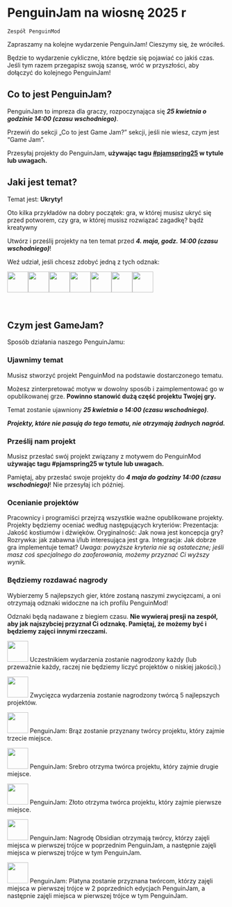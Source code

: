 # PenguinJam na wiosnę 2025 r

<!-- Try not to touch the ```host or ```collab sections, they are direct user links -->
<!-- You should translate ```warning sections though. -->
```host
Zespół PenguinMod
```


Zapraszamy na kolejne wydarzenie PenguinJam! Cieszymy się, że wróciłeś.

Będzie to wydarzenie cykliczne, które będzie się pojawiać co jakiś czas. Jeśli tym razem przegapisz swoją szansę, wróć w przyszłości, aby dołączyć do kolejnego PenguinJam!

## Co to jest PenguinJam?
PenguinJam to impreza dla graczy, rozpoczynająca się ***25 kwietnia o godzinie 14:00 (czasu wschodniego)***.

Przewiń do sekcji „Co to jest Game Jam?” sekcji, jeśli nie wiesz, czym jest “Game Jam”.

Przesyłaj projekty do PenguinJam, **używając tagu [#pjamspring25](/search?q=%pjamspring25) w tytule lub uwagach.**

## Jaki jest temat?
Temat jest: **Ukryty!**

Oto kilka przykładów na dobry początek: gra, w której musisz ukryć się przed potworem, czy gra, w której musisz rozwiązać zagadkę? bądź kreatywny

Utwórz i prześlij projekty na ten temat przed ***4. maja, godz. 14:00 (czasu wschodniego)***!

Weź udział, jeśli chcesz zdobyć jedną z tych odznak:
<div style="display:flex;flex-direction:row">
    <img src="https://penguinmod.com/badges/participant.png" width="48"></img>
    <img src="https://penguinmod.com/badges/eventwinner.png" width="48"></img>
    <img src="https://penguinmod.com/badges/penguinjambronze.png" width="48"></img>
    <img src="https://penguinmod.com/badges/penguinjamsilver.png" width="48"></img>
    <img src="https://penguinmod.com/badges/penguinjamgold.png" width="48"></img>
    <img src="https://penguinmod.com/badges/penguinjamobsidian.png" width="48"></img>
    <img src="https://penguinmod.com/badges/penguinjamplatinum.png" width="48"></img>
</div>
<br></br>

## Czym jest GameJam?
Sposób działania naszego PenguinJamu:

### Ujawnimy temat
Musisz stworzyć projekt PenguinMod na podstawie dostarczonego tematu.

Możesz zinterpretować motyw w dowolny sposób i zaimplementować go w opublikowanej grze. **Powinno stanowić dużą część projektu Twojej gry.**

Temat zostanie ujawniony ***25 kwietnia o 14:00 (czasu wschodniego)***.

***Projekty, które nie pasują do tego tematu, nie otrzymają żadnych nagród.***

### Prześlij nam projekt
Musisz przesłać swój projekt związany z motywem do PenguinMod **używając tagu #pjamspring25 w tytule lub uwagach.**

Pamiętaj, aby przesłać swoje projekty do ***4 maja do godziny 14:00 (czasu wschodniego)***! Nie przesyłaj ich później.

### Ocenianie projektów
Pracownicy i programiści przejrzą wszystkie ważne opublikowane projekty. Projekty będziemy oceniać według następujących kryteriów:
Prezentacja: Jakość kostiumów i dźwięków.
Oryginalność: Jak nowa jest koncepcja gry?
Rozrywka: jak zabawna i/lub interesująca jest gra.
Integracja: Jak dobrze gra implementuje temat?
*Uwaga: powyższe kryteria nie są ostateczne; jeśli masz coś specjalnego do zaoferowania, możemy przyznać Ci wyższy wynik.*

### Będziemy rozdawać nagrody
Wybierzemy 5 najlepszych gier, które zostaną naszymi zwycięzcami, a oni otrzymają odznaki widoczne na ich profilu PenguinMod!

Odznaki będą nadawane z biegiem czasu. **Nie wywieraj presji na zespół, aby jak najszybciej przyznał Ci odznakę. Pamiętaj, że możemy być i będziemy zajęci innymi rzeczami.**

<img src="https://penguinmod.com/badges/participant.png" width="48"></img>
Uczestnikiem wydarzenia zostanie nagrodzony każdy (lub przeważnie każdy, raczej nie będziemy liczyć projektów o niskiej jakości).)

<img src="https://penguinmod.com/badges/eventwinner.png" width="48"></img>
Zwycięzca wydarzenia zostanie nagrodzony twórcą 5 najlepszych projektów.

<img src="https://penguinmod.com/badges/penguinjambronze.png" width="48"></img>
PenguinJam: Brąz zostanie przyznany twórcy projektu, który zajmie trzecie miejsce.

<img src="https://penguinmod.com/badges/penguinjamsilver.png" width="48"></img>
PenguinJam: Srebro otrzyma twórca projektu, który zajmie drugie miejsce.

<img src="https://penguinmod.com/badges/penguinjamgold.png" width="48"></img>
PenguinJam: Złoto otrzyma twórca projektu, który zajmie pierwsze miejsce.

<img src="https://penguinmod.com/badges/penguinjamobsidian.png" width="48"></img>
PenguinJam: Nagrodę Obsidian otrzymają twórcy, którzy zajęli miejsca w pierwszej trójce w poprzednim PenguinJam, a następnie zajęli miejsca w pierwszej trójce w tym PenguinJam.

<img src="https://penguinmod.com/badges/penguinjamplatinum.png" width="48"></img>
PenguinJam: Platyna zostanie przyznana twórcom, którzy zajęli miejsca w pierwszej trójce w 2 poprzednich edycjach PenguinJam, a następnie zajęli miejsca w pierwszej trójce w tym PenguinJam.
